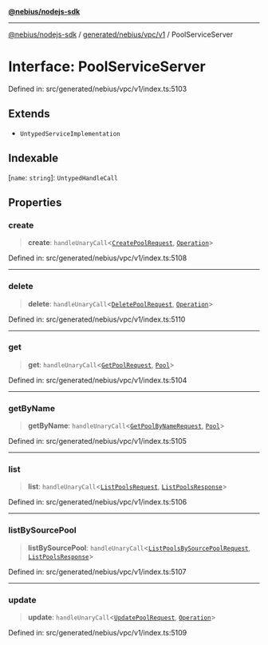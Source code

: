 [**@nebius/nodejs-sdk**](../../../../../README.md)

***

[@nebius/nodejs-sdk](../../../../../README.md) / [generated/nebius/vpc/v1](../README.md) / PoolServiceServer

# Interface: PoolServiceServer

Defined in: src/generated/nebius/vpc/v1/index.ts:5103

## Extends

- `UntypedServiceImplementation`

## Indexable

\[`name`: `string`\]: `UntypedHandleCall`

## Properties

### create

> **create**: `handleUnaryCall`\<[`CreatePoolRequest`](CreatePoolRequest.md), [`Operation`](../../../common/v1/interfaces/Operation.md)\>

Defined in: src/generated/nebius/vpc/v1/index.ts:5108

***

### delete

> **delete**: `handleUnaryCall`\<[`DeletePoolRequest`](DeletePoolRequest.md), [`Operation`](../../../common/v1/interfaces/Operation.md)\>

Defined in: src/generated/nebius/vpc/v1/index.ts:5110

***

### get

> **get**: `handleUnaryCall`\<[`GetPoolRequest`](GetPoolRequest.md), [`Pool`](Pool.md)\>

Defined in: src/generated/nebius/vpc/v1/index.ts:5104

***

### getByName

> **getByName**: `handleUnaryCall`\<[`GetPoolByNameRequest`](GetPoolByNameRequest.md), [`Pool`](Pool.md)\>

Defined in: src/generated/nebius/vpc/v1/index.ts:5105

***

### list

> **list**: `handleUnaryCall`\<[`ListPoolsRequest`](ListPoolsRequest.md), [`ListPoolsResponse`](ListPoolsResponse.md)\>

Defined in: src/generated/nebius/vpc/v1/index.ts:5106

***

### listBySourcePool

> **listBySourcePool**: `handleUnaryCall`\<[`ListPoolsBySourcePoolRequest`](ListPoolsBySourcePoolRequest.md), [`ListPoolsResponse`](ListPoolsResponse.md)\>

Defined in: src/generated/nebius/vpc/v1/index.ts:5107

***

### update

> **update**: `handleUnaryCall`\<[`UpdatePoolRequest`](UpdatePoolRequest.md), [`Operation`](../../../common/v1/interfaces/Operation.md)\>

Defined in: src/generated/nebius/vpc/v1/index.ts:5109
